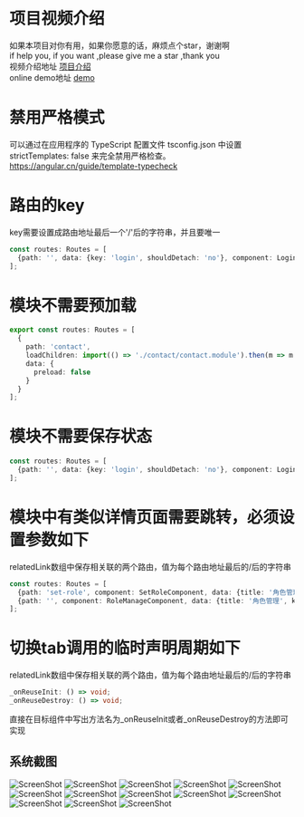 # 项目视频介绍
如果本项目对你有用，如果你愿意的话，麻烦点个star，谢谢啊<br>
if help you, if you want ,please give me a star ,thank you<br>
视频介绍地址 [项目介绍](https://www.bilibili.com/video/BV1EM4y1w7zd/)<br>
online demo地址 [demo](http://124.71.128.53:8081/)<br>
# 禁用严格模式

可以通过在应用程序的 TypeScript 配置文件 tsconfig.json 中设置 strictTemplates: false 来完全禁用严格检查。
https://angular.cn/guide/template-typecheck
# 路由的key
key需要设置成路由地址最后一个'/'后的字符串，并且要唯一
```typescript
const routes: Routes = [
  {path: '', data: {key: 'login', shouldDetach: 'no'}, component: LoginFormComponent}
];
```


# 模块不需要预加载

```typescript
export const routes: Routes = [
  {
    path: 'contact',
    loadChildren: import(() => './contact/contact.module').then(m => m.ContactModule),
    data: {
      preload: false
    }
  }
];
```

# 模块不需要保存状态

```typescript
const routes: Routes = [
  {path: '', data: {key: 'login', shouldDetach: 'no'}, component: LoginFormComponent}
];
```

# 模块中有类似详情页面需要跳转，必须设置参数如下
relatedLink数组中保存相关联的两个路由，值为每个路由地址最后的/后的字符串
```typescript
const routes: Routes = [
  {path: 'set-role', component: SetRoleComponent, data: {title: '角色管理', key: 'set-role', relatedLink: ['role', 'set-role']}},
  {path: '', component: RoleManageComponent, data: {title: '角色管理', key: 'role', relatedLink: ['role', 'set-role']}},
];

```
# 切换tab调用的临时声明周期如下
relatedLink数组中保存相关联的两个路由，值为每个路由地址最后的/后的字符串
```typescript
_onReuseInit: () => void;
_onReuseDestroy: () => void;

```
直接在目标组件中写出方法名为_onReuseInit或者_onReuseDestroy的方法即可实现

## 系统截图

![ScreenShot](https://github.com/huajian123/ng-ant-admin/blob/master/projectImg/1.png)
![ScreenShot](https://github.com/huajian123/ng-ant-admin/blob/master/projectImg/2.png)
![ScreenShot](https://github.com/huajian123/ng-ant-admin/blob/master/projectImg/3.png)
![ScreenShot](https://github.com/huajian123/ng-ant-admin/blob/master/projectImg/4.jpg)
![ScreenShot](https://github.com/huajian123/ng-ant-admin/blob/master/projectImg/5.png)
![ScreenShot](https://github.com/huajian123/ng-ant-admin/blob/master/projectImg/6.png)
![ScreenShot](https://github.com/huajian123/ng-ant-admin/blob/master/projectImg/7.png)
![ScreenShot](https://github.com/huajian123/ng-ant-admin/blob/master/projectImg/8.png)
![ScreenShot](https://github.com/huajian123/ng-ant-admin/blob/master/projectImg/9.png)
![ScreenShot](https://github.com/huajian123/ng-ant-admin/blob/master/projectImg/10.png)
![ScreenShot](https://github.com/huajian123/ng-ant-admin/blob/master/projectImg/11.png)
![ScreenShot](https://github.com/huajian123/ng-ant-admin/blob/master/projectImg/12.png)
![ScreenShot](https://github.com/huajian123/ng-ant-admin/blob/master/projectImg/13.png)
